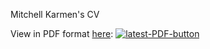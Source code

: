 Mitchell Karmen's CV

View in PDF format <a href="https://github.com/mitchellkarmen/CV/blob/master-pdf/main.pdf">here</a>: <a href="https://github.com/mitchellkarmen/CV/blob/master-pdf/main.pdf"><img src="https://img.shields.io/badge/PDF-latest-orange.svg?style=flat" alt="latest-PDF-button"></a>
